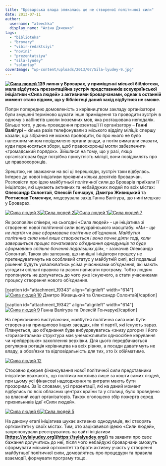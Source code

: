 ```yaml
---
title: "Броварська влада злякалась ще не створеної політичної сили"
date: 2013-07-11
author: 
  username: "aleechka"
  display_name: "Аліна Дяченко"
tags: 
  - "biblioteka"
  - "brovary"
  - "vibir-redaktsiyi"
  - "novini"
  - "prezentatsiya"
  - "sila-lyudey"
  - "solontay"
coverImage: "wp-content/uploads/2013/07/Sila-lyudey-9.jpg"
---
```


**[![Сила людей 13](https://mpz.brovary.org/wp-content/uploads/2013/07/Sila-lyudey-13.jpg)](https://mpz.brovary.org/wp-content/uploads/2013/07/Sila-lyudey-13.jpg)9 липня у Броварах, у приміщенні міської бібліотеки, мала відбутись презентаційна зустріч представників всеукраїнської ініціативи «Сила людей» з активними броварчанами, однак в останній момент стало відомо, що у бібліотеці даний захід відбутися не зможе.**

Попри попередню домовленість з керівництвом закладу організатори були змушені терміново шукати інше приміщення та проводити зустріч в одному з кабінетів школи іноземних мов, яка розташована неподалік. Більше того, у день проведення презентації її організатору – **Ганні Валігурі** – кілька разів телефонували з міського відділу міліції: спершу казали, що зібрання не можна проводити, бо про нього не було належним чином повідомлено органи влади, а потім вимагали сказати, куди переносяться збори, щоб правоохоронці могли забезпечити «громадський порядок». Зійшлися на тому, що у разі, якщо організаторам буде потрібна присутність міліції, вони повідомлять про це правоохоронців.

Зрештою, не зважаючи на всі ці перешкоди, зустріч таки відбулась. Інтерес до нової ініціативи проявили кілька десятків броварчан. Розповісти про ідею майбутньої політичної сили до Броварів приїхали її ініціатори, які шукають активних та небайдужих людей по всіх містах: **Олександр Солонтай**, **Олексій Гончарук**, **Дмитро Живицький** та **Ростислав Томенчук**, модерувала захід Ганна Валігура, що нині мешкає у Броварах.

[![Сила людей 3](https://mpz.brovary.org/wp-content/uploads/2013/07/Sila-lyudey-3.jpg)](https://mpz.brovary.org/wp-content/uploads/2013/07/Sila-lyudey-3.jpg)[![Сила людей 2](https://mpz.brovary.org/wp-content/uploads/2013/07/Sila-lyudey-2.jpg)](https://mpz.brovary.org/wp-content/uploads/2013/07/Sila-lyudey-2.jpg)[![Сила людей 1](https://mpz.brovary.org/wp-content/uploads/2013/07/Sila-lyudey-1.jpg)](https://mpz.brovary.org/wp-content/uploads/2013/07/Sila-lyudey-1.jpg)[![Сила людей 7](https://mpz.brovary.org/wp-content/uploads/2013/07/Sila-lyudey-7.jpg)](https://mpz.brovary.org/wp-content/uploads/2013/07/Sila-lyudey-7.jpg)

Як розповіли спікери, на сьогодні «Сила людей» - це ініціатива зі створення нової політичної сили всеукраїнського масштабу. «_Ми – ще не партія чи вже сформоване політичне об’єднання. Майбутня політична сила нині лише створюється і вона почне діяти тоді, коли завершиться процес початкового об’єднання однодумців та буде сформовано спільне бачення подальших дій_», - зазначив Олександр Солонтай. Також він запевнив, що нинішні ініціатори процесу не претендуватимуть на особливий статус у майбутній силі, всі подальші рішення будуть ухвалюватись усіма учасниками об’єднання, які мають узгодити спільні правила та разом написати програму. Тобто людям пропонують не долучатись до чого уже існуючого, а стати учасниками процесу створення нового об’єднання.

\[caption id="attachment\_19343" align="alignleft" width="614"\][![Сила людей 10](https://mpz.brovary.org/wp-content/uploads/2013/07/Sila-lyudey-10.jpg)](https://mpz.brovary.org/wp-content/uploads/2013/07/Sila-lyudey-10.jpg) Дмитро Живицький та Олександр Солонтай\[/caption\]

\[caption id="attachment\_19342" align="alignleft" width="614"\][![Сила людей 9](https://mpz.brovary.org/wp-content/uploads/2013/07/Sila-lyudey-9.jpg)](https://mpz.brovary.org/wp-content/uploads/2013/07/Sila-lyudey-9.jpg) Ганна Валігура та Олексій Гончарук\[/caption\]

На переконання виступаючих, майбутня політична сила має бути створена на принципово інших засадах, ніж ті партії, які існують зараз. Планується, що об’єднання буде вибудовуватись «знизу догори» і його «горизонтальна» структура має унеможливити одноосібне керування чи «рейдерське» захоплення верхівки. Для цього передбачається регулярна ротація керівництва на всіх рівнях, а посади даватимуть не владу, а обов’язки та відповідальність для тих, хто їх обійматиме.

[![Сила людей 12](https://mpz.brovary.org/wp-content/uploads/2013/07/Sila-lyudey-12.jpg)](https://mpz.brovary.org/wp-content/uploads/2013/07/Sila-lyudey-12.jpg)

Стосовно джерел фінансування нової політичної сили представники ініціативи вважають, що політика можлива лише за кошти самих людей, при цьому усі фінансові надходження та витрати мають бути прозорими. За їх словами, усі презентації, які на даний момент відбулись по всіх обласних центрах країни та у столиці, було проведено за власний кошт організаторів. Також оголошено збір пожертв серед прихильників ідеї «Сили людей».

[![Сила людей 6](https://mpz.brovary.org/wp-content/uploads/2013/07/Sila-lyudey-6.jpg)](https://mpz.brovary.org/wp-content/uploads/2013/07/Sila-lyudey-6.jpg)[![Сила людей 5](https://mpz.brovary.org/wp-content/uploads/2013/07/Sila-lyudey-5.jpg)](https://mpz.brovary.org/wp-content/uploads/2013/07/Sila-lyudey-5.jpg)

На даному етапі ініціатива шукає активних однодумців, які створять оргкомітети у своїх містах. Тим, хто зацікавився ідеєю «Сили людей», запропонували реєструватись на сайті ініціативи **[https://sylalyudey.org](https://sylalyudey.org/)** та заявити про своє бажання долучитись до неї, після чого небайдужі броварчани зможуть сформувати міський оргкомітет та брати активну участь у створенні майбутньої політичної сили, домовлятись про процедури та правила взаємодії, формувати програму тощо.
